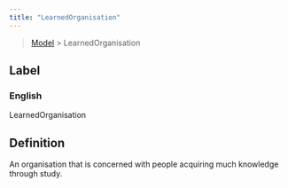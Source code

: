 ```yaml
---
title: "LearnedOrganisation"
---
```


> [Model](./../) > LearnedOrganisation

## Label

### English
LearnedOrganisation


## Definition
An organisation that is concerned with people acquiring much knowledge through study. 


    
